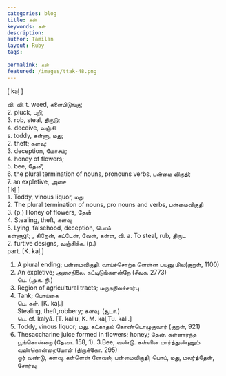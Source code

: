 ```yaml
---
categories: blog
title: கள்
keywords: கள்
description: 
author: Tamilan
layout: Ruby
tags: 
 
permalink: கள்
featured: /images/ttak-48.png
---
```

  
[ kaḷ ]  
  
வி. வி. t. weed, களைபிடுங்கு;  
2. pluck, பறி;  
3. rob, steal, திருடு;  
4. deceive, வஞ்சி  
s. toddy, கள்ளு, மது;  
2. theft; களவு;  
3. deception, மோசம்;  
4. honey of flowers;  
5. bee, தேனீ;  
6. the plural termination of nouns, pronouns verbs, பன்மை விகுதி;  
7. an expletive, அசை  
[ kḷ ]  
s. Toddy, vinous liquor, மது  
2. The plural termination of nouns, pro nouns and verbs, பன்மைவிகுதி  
3. (p.) Honey of flowers, தேன்  
4. Stealing, theft, களவு  
5. Lying, falsehood, deception, பொய்  
கள்ளுgt; , கிறேன், கட்டேன், வேன், கள்ள, வி. a. To steal, rub, திருட  
2. furtive designs, வஞ்சிக்க. (p.)  
part. [K. kaḷ.]  
1. A plural ending; பன்மைவிகுதி. வாய்ச்சொற்க ளென்ன பயனு மில(குறள், 1100)  
2. An expletive; அசைநிலை. சுட்டிடுங்களன்றே (சீவக. 2773)  
பெ. (அக. நி.)  
1. Region of agricultural tracts; மருதநிலச்சார்பு  
2. Tank; பொய்கை  
பெ. கள். [K. kaḷ.]  
Stealing, theft,robbery; களவு. (சூடா.)  
பெ. cf. kalyā. [T. kallu, K. M. kaḷ,Tu. kali.]  
1. Toddy, vinous liquor; மது. கட்காதல் கொண்டொழுகுவார் (குறள், 921)  
2. Thesaccharine juice formed in flowers; honey; தேன். கள்ளார்ந்த பூங்கொன்றை (தேவா. 158, 1). 3.Bee; வண்டு. கள்ளின மார்த்துண்ணும் வண்கொன்றையோன் (திருக்கோ. 295)  
ஓர் வண்டு, களவு, கள்ளென் னேவல், பன்மைவிகுதி, பொய், மது, மலர்த்தேன், சோர்வு